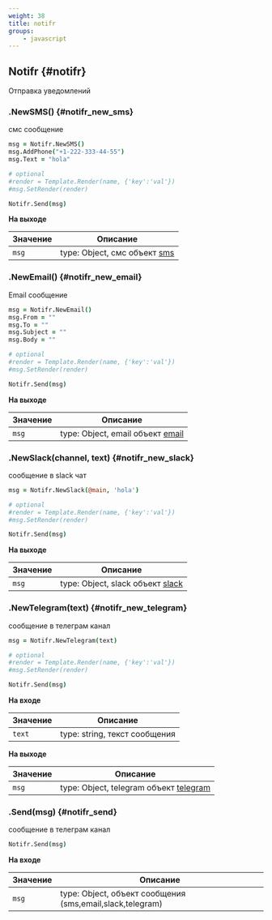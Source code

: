 ```yaml
---
weight: 38
title: notifr
groups:
    - javascript
---
```


## Notifr {#notifr}

Отправка уведомлений

### .NewSMS() {#notifr_new_sms}

смс сообщение

```coffeescript
msg = Notifr.NewSMS()
msg.AddPhone("+1-222-333-44-55")
msg.Text = "hola"

# optional
#render = Template.Render(name, {'key':'val'})
#msg.SetRender(render)

Notifr.Send(msg)
```

**На выходе**

**Значение** | **Описание**
-------------|--------------
  `msg`      | type: Object, смс объект [sms](#sms)

### .NewEmail() {#notifr_new_email}

Email сообщение

```coffeescript
msg = Notifr.NewEmail()
msg.From = ""
msg.To = ""
msg.Subject = ""
msg.Body = ""

# optional
#render = Template.Render(name, {'key':'val'})
#msg.SetRender(render)

Notifr.Send(msg)
```

**На выходе**

**Значение** | **Описание**
-------------|--------------
  `msg`      | type: Object, email объект [email](#email)


### .NewSlack(channel, text) {#notifr_new_slack}

сообщение в slack чат

```coffeescript
msg = Notifr.NewSlack(@main, 'hola')

# optional
#render = Template.Render(name, {'key':'val'})
#msg.SetRender(render)

Notifr.Send(msg)
```

**На выходе**

**Значение** | **Описание**
-------------|--------------
  `msg`      | type: Object, slack объект [slack](#slack)

### .NewTelegram(text) {#notifr_new_telegram}

сообщение в телеграм канал

```coffeescript
msg = Notifr.NewTelegram(text)

# optional
#render = Template.Render(name, {'key':'val'})
#msg.SetRender(render)

Notifr.Send(msg)
```

**На входе**

**Значение** | **Описание**
-------------|--------------
  `text`      | type: string, текст сообщения

**На выходе**

**Значение** | **Описание**
-------------|--------------
  `msg`      | type: Object, telegram объект [telegram](#telegram)

### .Send(msg) {#notifr_send}

сообщение в телеграм канал

```coffeescript
Notifr.Send(msg)
```

**На входе**

**Значение** | **Описание**
-------------|--------------
  `msg`      | type: Object, объект сообщения (sms,email,slack,telegram)
